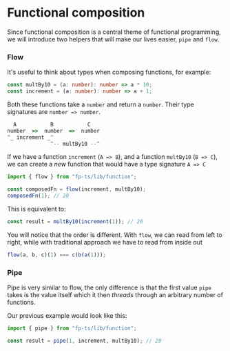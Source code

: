 # Functional composition

Since functional composition is a central theme of functional programming, we will introduce two helpers that will make our lives easier, `pipe` and `flow`.

### Flow

It's useful to think about types when composing functions, for example:

```typescript
const multBy10 = (a: number): number => a * 10;
const increment = (a: number): number => a + 1;
```

Both these functions take a `number` and return a `number`. Their type signatures are `number => number`.

```typescript
  A           B           C
number  =>  number  =>  number
^_ increment _^
              ^-- multBy10 --^
```

If we have a function `increment` (`A => B`), and a function `multBy10` (`B => C`), we can create a _new_ function that would have a type signature `A => C`

```typescript
import { flow } from "fp-ts/lib/function";

const composedFn = flow(increment, multBy10);
composedFn(1); // 20
```

This is equivalent to:

```typescript
const result = multBy10(increment(1)); // 20
```

You will notice that the order is different. With `flow`, we can read from left to right, while with traditional approach we have to read from inside out

```typescript
flow(a, b, c)(1) === c(b(a(1)));
```

### Pipe

Pipe is very similar to flow, the only difference is that the first value `pipe` takes is the value itself which it then _threads_ through an arbitrary number of functions.

Our previous example would look like this:

```typescript
import { pipe } from "fp-ts/lib/function";

const result = pipe(1, increment, multBy10); // 20
```

